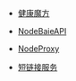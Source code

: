 
- [健康魔方](./healthCube/index.html)

- [NodeBaieAPI](./nodeBaieAPI/index.html)

- [NodeProxy](./nodeProxy/index.html)

- [短链接服务](./shortUrl/index.html)
